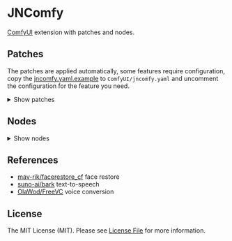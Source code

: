 # JNComfy

[ComfyUI](https://github.com/comfyanonymous/ComfyUI) extension with patches and nodes.

## Patches

The patches are applied automatically, some features require configuration,
copy the [jncomfy.yaml.example](jncomfy.yaml.example) to `ComfyUI/jncomfy.yaml`
and uncomment the configuration for the feature you need.

<details>
    <summary>Show patches</summary>

### Preview device

Allows to change the device used for TAESD to render the preview.

The default behaviour is to use the same device used to render the image,
so the preview consumes VRAM that could be used to render the image.

This feature is useful if you don't have enough VRAM to render the preview
and image on the same device.

```yaml
# ComfyUI/jncomfy.yaml

preview_device: cpu
```

### Extension device

Allows to change the device used by custom nodes.

Custom nodes use the `comfy.model_management.get_torch_device()` to get the device
they should use, it is the same device used to render the image,
but some custom nodes performe actions that don't require the same device,
so with this feature you can set another device based on which code is asking for the device.

It matches the package/class that calls the function `comfy.model_management.get_torch_device()` on the custom node.

Example, if it's called at foo.bar.MyCustomNode, any of these will work:

```yaml
# ComfyUI/jncomfy.yaml

extension_device:
  foo: cpu
  foo.bar: cpu
  foo.bar.MyCustomNode: cpu
```

The first part is always the package/repository name, like in this real example:

```yaml
# ComfyUI/jncomfy.yaml

extension_device:
  comfyui_controlnet_aux: cpu
  jn_comfyui.nodes.facerestore: cpu
  jn_comfyui.extra.facelib : cpu
```

It is easy to change the device for all custom nodes from the same repository,
just use the directory name inside the `custom_nodes` directory.

If the custom nodes are inside `custom_nodes/some_custom_nodes_package` you can set:

```yaml
# ComfyUI/jncomfy.yaml

extension_device:
  some_custom_nodes_package: cpu
```

But to specify specific nodes you need to know how the code of the custom node works
and where it calls the `comfy.model_management.get_torch_device()`.

Depending of how the custom node works it may not be possible to specify just a specific node.

### Temperature

If your device don't have a good cooling system it can overheat after too many consecutive generations.

With this feature you can configure temperature limits to pause the generation and wait the device cool down.

You can set a limit to pause on the `execution` process between the nodes
and another limit for the `progress` process between the steps of a node, for the nodes the show the progress bar.

Each limit has a `safe` and `max` temperature, once the temperature exceeds the `max` temperature
it pauses the generation and waits for it to cool down to the `safe` temperature.

You can set how many seconds it waits before checking the temperature again, the seconds to wait is shown in the progress bar on the node that is waiting.

You can also set for how long it can wait, if you set it to zero it will wait for how long it needs to reach the safe temperature.

```yaml
# ComfyUI/jncomfy.yaml

temperature:
  limit:
    execution: # Don't execute a node if the temperature is above the max, but wait cool down to the safe temperature.
      safe: 90
      max: 95
    progress: # Don't execute the next step of a node if the temperature is above the max, but wait cool down to the safe temperature.
      safe: 90
      max: 95
  cool_down:
    each: 5 # Seconds to wait the temperature cool down before checking the temperature again.
    max: 0 # Max seconds to wait the temperature cool down.
```

### Memory estimation

The split attention, as the name suggests, splits the data used by the attention process in chunks
and processes each chunk one after another.

The amount of chunks depends of how much VRAM is available,
but the exact amount of memory required for the attention process depends of so many things that we can only estimate that value.

The size of the tensor is used as the base to calculate the memory required and that is multiplied by a value.

You can change that multiplier with the setting:

```yaml
# ComfyUI/jncomfy.yaml

memory_estimation_multiplier: 1
```

### Optimizations

Some features, like split attention and tiled VAE encode/decode, divide the process in steps.

This patch optimizes these features to find the best amount of steps for each process that fits your device
and caches that value so the next generations will run faster.

It helps if you have low VRAM and enables you to generate bigger images.

If you have a good GPU it changes nothing and it won't slow down your generations.


### Easy generic inputs

Some nodes require inputs of any type, there are some hacks out there to do it, but the LiteGraph,
which is the javascript library used to create the graphs already has the generic type `*`.

This patch just finishes the integration of the generic type that already exists,
so you don't have to do any fancy trick, just use the type `*`.

```python
class PrintValue:
    CATEGORY = "_for_testing"
    RETURN_TYPES = ()
    FUNCTION = "run"
    OUTPUT_NODE = True

    @classmethod
    def INPUT_TYPES(s):
        return {
            "required": {
                "value": ("*",),
            },
        }

    def run(self, value):
        print(value)
        return {"ui": {}}
```

### Easy multiple inputs

Some nodes require multiple inputs of the same type, a common approach to solve this problem is to add two inputs of the same type,
output the result and use that output as the input of a copy of the same node, thus concatenating the results.
Another common approach is to add an arbitrary number of inputs of the same type, usually 4 or 5, and hope it is enough.

That may do the job but it is not a good solution, a better solution is to add new inputs dynamically when you connect the input.

Some custom nodes already do it, but they do it as a hack on specific nodes and they cannot mix it with static inputs.

This patch allows any node to have multiple inputs of the same type that work alongside regular inputs.

It is easy to turn an input into multiple inputs, just add the `"multiple": True` option and the value will be an array of the type.

```python
class ImageGrid:
    CATEGORY = "_for_testing"
    RETURN_TYPES = ("IMAGE",)
    FUNCTION = "run"

    @classmethod
    def INPUT_TYPES(s):
        return {
            "required": {
                "images": ("IMAGE", {"multiple": True}),
            },
        }

    def run(self, images):
        # receive the images as an array
        for image in images:
            # ... rest of the code ...
        return (image_grid,)
```

</details>

## Nodes

<details>
    <summary>Show nodes</summary>

### Audio

- **JN_AudioArrayToBatch** - Audio Array To Batch
- **JN_AudioBatchToArray** - Audio Batch To Array
- **JN_AudioCompare** - Audio Compare
- **JN_AudioPlot** - Audio Plot
- **JN_LoadAudioDirectory** - Load Audio Directory
- **JN_PreviewAudio** - Preview Audio
- **JN_SaveAudio** - Save Audio

### Audio > Channels

- **JN_AudioGetChannels** - Audio Get Channels
- **JN_AudioSetChannels** - Audio Set Channels
- **JN_AudioStackChannels** - Audio Stack Channels

### Audio > Samples

- **JN_AudioConcatenation** - Audio Concatenation
- **JN_AudioSlice** - Audio Slice
- **JN_AudioTrimSilence** - Audio Trim Silence

### Audio > Edit

- **JN_AudioAutoTune** - Audio Auto Tune
- **JN_AudioNoiseReduction** - Audio Noise Reduction
- **JN_AudioNormalize** - Audio Normalize
- **JN_AudioPitch** - Audio Pitch
- **JN_AudioReverberation** - Audio Reverberation
- **JN_AudioSampleRate** - Audio Sample Rate
- **JN_AudioSpeed** - Audio Speed
- **JN_AudioTempo** - Audio Tempo
- **JN_AudioVolume** - Audio Volume

### Audio > Meow

- **JN_MeowSentenceSplit** - Meow Sentence Split
- **JN_MeowSaveVoice** - Meow Save Voice
- **JN_MeowLoadVoice** - Meow Load Voice

### Audio > Meow > TTS

- **JN_MeowTts** - Meow TTS
- **JN_MeowTtsAudioToContext** - Meow TTS Audio To Context
- **JN_MeowTtsCoarse** - Meow TTS Coarse
- **JN_MeowTtsDecode** - Meow TTS Decode
- **JN_MeowTtsFine** - Meow TTS Fine
- **JN_MeowTtsLoadContext** - Meow TTS Load Context
- **JN_MeowTtsModel** - Meow TTS Model
- **JN_MeowTtsModelCoarse** - Meow TTS Model Coarse
- **JN_MeowTtsModelEncodec** - Meow TTS Model Encodec
- **JN_MeowTtsModelFine** - Meow TTS Model Fine
- **JN_MeowTtsModelHubert** - Meow TTS Model Hubert
- **JN_MeowTtsModelSemantic** - Meow TTS Model Semantic
- **JN_MeowTtsSaveContext** - Meow TTS Save Context
- **JN_MeowTtsSemantic** - Meow TTS Semantic
- **JN_MeowTtsTokenizerHubert** - Meow TTS Tokenizer Hubert

### Audio > Meow > VC

- **JN_MeowVc** - Meow Voice Conversion
- **JN_MeowVcConvertVoice** - Meow VC Convert Voice
- **JN_MeowVcEncodeSource** - Meow VC Encode Source
- **JN_MeowVcEncodeTarget** - Meow VC Encode Target
- **JN_MeowVcLoadSpeaker** - Meow VC Load Speaker
- **JN_MeowVcModelFreeVC** - Meow VC Model FreeVC
- **JN_MeowVcModelWavLM** - Meow VC Model WavLM
- **JN_MeowVcSaveSpeaker** - Meow VC Save Speaker

### Image

- **JN_ImageAddBackground** - Image Add Background
- **JN_ImageAddMask** - Image Add Mask
- **JN_ImageBatch** - Image Batch
- **JN_ImageCenterArea** - Image Center Area
- **JN_ImageCrop** - Image Crop
- **JN_ImageGrid** - Image Grid
- **JN_ImageInfo**: Image Info
- **JN_ImageRemoveBackground** - Image Remove Background
- **JN_ImageSharpness** - Image Sharpness
- **JN_ImageSquare** - Image Square
- **JN_ImageToMask** - Image To Mask
- **JN_ImageUncrop** - Image Uncrop
- **JN_LoadImageDirectory** - Load Image Directory
- **JN_MaskBatch** - Mask Batch
- **JN_MaskInfo** - Mask Info
- **JN_MaskToImage** - Mask To Image
- **JN_PreviewImage** - Preview Image
- **JN_PreviewMask** - Preview Mask
- **JN_RemBGSession** - RemBG Session
- **JN_SaveImage** - Save Image

### Image > Area

- **JN_AreaAround** - Area Around
- **JN_AreaInfo** - Area Info
- **JN_AreaNormalize** - Area Normalize
- **JN_AreaToMask** - Area To Mask
- **JN_AreaWidthHeight** - Area Width Height
- **JN_AreaXY** - Area X Y
- **JN_MaskToArea** - Mask To Area

### Image > Blip

- **JN_Blip** - Blip
- **JN_BlipLoader** - Blip Loader

### Image > Face

- **JN_FaceCrop** - Face Crop
- **JN_FaceRestoreModelLoader** - Face Restore Model Loader
- **JN_FaceRestoreWithModel** - Face Restore With Model

### Sampling

- **JN_KSampler** - KSampler
- **JN_KSamplerAdvancedParams** - KSampler Advanced Params
- **JN_KSamplerFaceRestoreParams** - KSampler Face Restore Params
- **JN_KSamplerResizeInputParams** - KSampler Resize Input Params
- **JN_KSamplerResizeMaskAreaParams** - KSampler Resize Mask Area Params
- **JN_KSamplerResizeOutputParams** - KSampler Resize Output Params
- **JN_KSamplerSeamlessParams** - KSampler Seamless Params
- **JN_KSamplerTileParams** - KSampler Tile Params

### Patch

- **JN_Seamless** - Seamless
- **JN_SeamlessBorder** - Seamless Border
- **JN_SeamlessBorderCrop** - Seamless Border Crop

### Primitive

- **JN_PrimitiveArrayInfo** - ARRAY INFO
- **JN_PrimitiveBoolean** - BOOLEAN
- **JN_PrimitiveFloat** - FLOAT
- **JN_PrimitiveInt** - INT
- **JN_PrimitivePrompt** - PROMPT
- **JN_PrimitiveString** - STRING
- **JN_PrimitiveStringMultiline** - STRING MULTILINE

### Primitive > Conversion

- **JN_PrimitiveBatchToArray** - BATCH TO ARRAY
- **JN_PrimitiveStringToArray** - STRING TO ARRAY
- **JN_PrimitiveToArray** - TO ARRAY
- **JN_PrimitiveToBoolean** - TO BOOLEAN
- **JN_PrimitiveToFloat** - TO FLOAT
- **JN_PrimitiveToInt** - TO INT
- **JN_PrimitiveToString** - TO STRING

### Primitive > Process

- **JN_BooleanOperation** - Boolean Operation
- **JN_FirstActive** - First Active
- **JN_KeyValue** - Key Value
- **JN_LogicOperation** - Logic Operation
- **JN_MathOperation** - Math Operation
- **JN_MathOperationArray** - Math Operation Array
- **JN_SelectItem** - Select Item
- **JN_SliceOperation** - Slice Operation
- **JN_TextConcatenation** - Text Concatenation
- **JN_TextReplace** - Text Replace

### Workflow

- **JN_Condition** - Condition
- **JN_Flow** - Flow
- **JN_FlowOutput** - Flow Output
- **JN_StopIf** - Stop If
- **JN_StopIfOutput** - Stop If Output

### Other

- **JN_CoolDown** - Cool Down
- **JN_CoolDownOutput** - Cool Down Output
- **JN_DatetimeFormat** - Datetime Format
- **JN_DatetimeInfo** - Datetime Info
- **JN_DatetimeNow** - Datetime Now
- **JN_Dump** - Dump
- **JN_DumpOutput** - Dump Output
- **JN_Exec** - Exec
- **JN_ExecOutput** - Exec Output
- **JN_Sleep** - Sleep
- **JN_SleepOutput** - Sleep Output
- **JN_TensorInfo** - Tensor Info
- **JN_TimedeltaFormat** - Timedelta Format
- **JN_TimedeltaInfo** - Timedelta Info

</details>

## References

- [mav-rik/facerestore_cf](https://github.com/mav-rik/facerestore_cf) face restore
- [suno-ai/bark](https://github.com/suno-ai/bark) text-to-speech
- [OlaWod/FreeVC](https://github.com/OlaWod/FreeVC) voice conversion

## License

The MIT License (MIT). Please see [License File](LICENSE.md) for more information.
